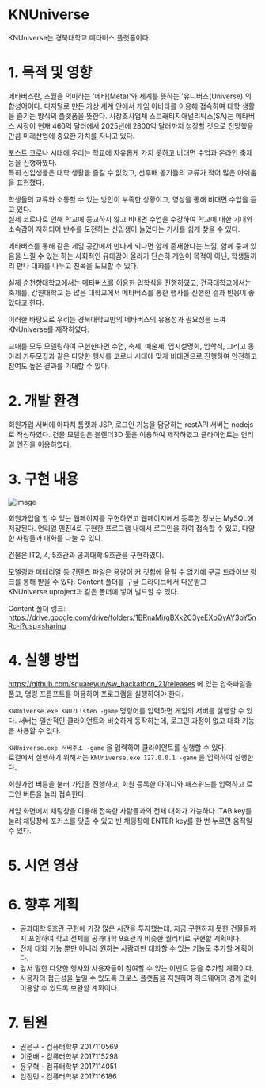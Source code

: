 # KNUniverse
KNUniverse는 경북대학교 메타버스 플랫폼이다.

# 1. 목적 및 영향
메타버스란, 초월을 의미하는 '메타(Meta)'와 세계를 뜻하는 '유니버스(Universe)'의 합성어이다.
디지털로 만든 가상 세계 안에서 게임 아바타를 이용해 접속하여 대학 생활을 즐기는 방식의 플랫폼을 뜻한다.
시장조사업체 스트래티지애널리틱스(SA)는 메타버스 시장이 현재 460억 달러에서 2025년에 2800억 달러까지 성장할 것으로 전망했을 만큼 미래산업에 중요한 가치를 지니고 있다.
  

포스트 코로나 시대에 우리는 학교에 자유롭게 가지 못하고 비대면 수업과 온라인 축제 등을 진행하였다.  
특히 신입생들은 대학 생활을 즐길 수 없었고, 선후배 동기들의 교류가 적어 많은 아쉬움을 표현했다.
  

학생들의 교류와 소통할 수 있는 방안이 부족한 상황이고, 영상을 통해 비대면 수업을 듣고 있다.  
실제 코로나로 인해 학교에 등교하지 않고 비대면 수업을 수강하여 학교에 대한 기대와 소속감이 저하되어 반수를 도전하는 신입생이 늘었다는 기사를 쉽게 찾을 수 있다.

메타버스를 통해 같은 게임 공간에서 만나게 되다면 함께 존재한다는 느낌, 함께 뭉쳐 있음을 느낄 수 있는 하는 사회적인 유대감이 올라가 단순히 게임이 목적이 아닌, 학생들끼리 만나 대화를 나누고 친목을 도모할 수 있다.

  
실제 순천향대학교에서는 메타버스를 이용한 입학식을 진행하였고, 건국대학교에서는 축제를, 강원대학교 등 많은 대학교에서 메타버스를 통한 행사를 진행한 결과 반응이 좋았다고 한다.


이러한 바탕으로 우리는 경북대학교만의 메타버스의 유용성과 필요성을 느껴 KNUniverse를 제작하였다.
  

교내를 모두 모델링하여 구현한다면 수업, 축제, 예술제, 입시설명회, 입학식, 그리고 동아리 가두모집과 같은 다양한 행사를 코로나 시대에 맞게 비대면으로 진행하여 안전하고 참여도 높은 결과를 기대할 수 있다.


# 2. 개발 환경
회원가입 서버에 아파치 톰캣과 JSP, 로그인 기능을 담당하는 restAPI 서버는 nodejs로 작성하였다.
건물 모델링은 블렌더3D 툴을 이용하여 제작하였고 클라이언트는 언리얼 엔진을 이용하였다.


# 3. 구현 내용
![image](https://user-images.githubusercontent.com/33932392/126698620-622ddb97-3894-4bf1-bf2e-b9a7b72b8495.png)

회원가입을 할 수 있는 웹페이지를 구현하였고 웹페이지에서 등록한 정보는 MySQL에 저장된다.
언리얼 엔진4로 구현한 프로그램 내에서 로그인을 하여 접속할 수 있고, 다양한 사람들과 대화를 나눌 수 있다.

건물은 IT2, 4, 5호관과 공과대학 9호관을 구현하였다.

모델링과 머테리얼 등 컨텐츠 파일은 용량이 커 깃헙에 올릴 수 없기에 구글 드라이브 링크를 통해 받을 수 있다.
Content 폴더를 구글 드라이브에서 다운받고 KNUniverse.uproject과 같은 폴더에 넣어 빌드할 수 있다.

Content 폴더 링크: https://drive.google.com/drive/folders/1BRnaMirgBXk2C3yeEXpQyAY3pY5nRc-i?usp=sharing

# 4. 실행 방법
https://github.com/squareyun/sw_hackathon_21/releases 에 있는 압축파일을 풀고, 명령 프롬프트를 이용하여 프로그램을 실행하여야 한다.


```KNUniverse.exe KNU?Listen -game``` 명령어를 입력하면 게임의 서버를 실행할 수 있다. 서버는 일반적인 클라이언트와 비슷하게 동작하는데, 로그인 과정이 없고 대화 기능을 사용할 수 없다.  

```KNUniverse.exe 서버주소 -game``` 을 입력하여 클라이언트를 실행할 수 있다.  
로컬에서 실행하기 위해서는 ```KNUniverse.exe 127.0.0.1 -game``` 을 입력하여 실행한다.

회원가입 버튼을 눌러 가입을 진행하고, 회원 등록한 아이디와 패스워드를 입력하고 로그인 버튼을 눌러 접속한다.  

게임 화면에서 채팅창을 이용해 접속한 사람들과의 전체 대화가 가능하다. TAB key를 눌러 채팅창에 포커스를 맞출 수 있고 빈 채팅창에 ENTER key를 한 번 누르면 움직일 수 있다.

# 5. 시연 영상

# 6. 향후 계획
- 공과대학 9호관 구현에 가장 많은 시간을 투자했는데, 지금 구현하지 못한 건물들까지 포함하여 학교 전체를 공과대학 9호관과 비슷한 퀄리티로 구현할 계획이다.
- 전체 대화 기능 뿐만 아니라 원하는 사람과만 대화할 수 있는 기능도 추가할 계획이다.
- 앞서 말한 다양한 행사와 사용자들이 참여할 수 있는 이벤트 등을 추가할 계획이다.  
- 사용자의 접근성을 높일 수 있도록 크로스 플랫폼을 지원하여 하드웨어의 경계 없이 이용할 수 있도록 보완할 계획이다.

# 7. 팀원
- 권은구 - 컴퓨터학부 2017110569
- 이준배 - 컴퓨터학부 2017115298
- 윤우혁 - 컴퓨터학부 2017114051
- 임정민 - 컴퓨터학부 2017116186
